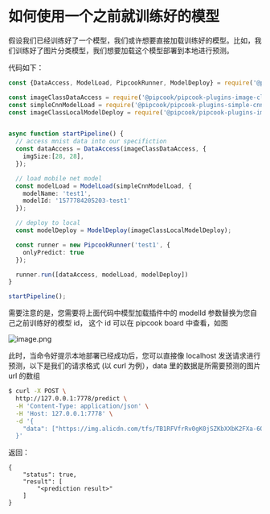 # 如何使用一个之前就训练好的模型

假设我们已经训练好了一个模型，我们或许想要直接加载训练好的模型。比如，我们训练好了图片分类模型，我们想要加载这个模型部署到本地进行预测。

代码如下：

```ts
const {DataAccess, ModelLoad, PipcookRunner, ModelDeploy} = require('@pipcook/pipcook-core');

const imageClassDataAccess = require('@pipcook/pipcook-plugins-image-class-data-access').default;
const simpleCnnModelLoad = require('@pipcook/pipcook-plugins-simple-cnn-model-load').default;
const imageClassLocalModelDeploy = require('@pipcook/pipcook-plugins-image-class-local-model-deploy').default;


async function startPipeline() {
  // access mnist data into our specifiction
  const dataAccess = DataAccess(imageClassDataAccess, {
    imgSize:[28, 28],
  });

  // load mobile net model
  const modelLoad = ModelLoad(simpleCnnModelLoad, {
    modelName: 'test1',
    modelId: '1577784205203-test1'
  });

  // deploy to local
  const modelDeploy = ModelDeploy(imageClassLocalModelDeploy);

  const runner = new PipcookRunner('test1', {
    onlyPredict: true
  });

  runner.run([dataAccess, modelLoad, modelDeploy])
}

startPipeline();
```


需要注意的是，您需要将上面代码中模型加载插件中的 modelId 参数替换为您自己之前训练好的模型 id， 这个 id 可以在 pipcook board 中查看，如图

![image.png](https://cdn.nlark.com/yuque/0/2019/png/654014/1577784838889-b2ec66bc-aa7b-43ad-87a0-088fa7d85516.png#align=left&display=inline&height=139&name=image.png&originHeight=278&originWidth=1722&size=94819&status=done&style=none&width=861)

此时，当命令好提示本地部署已经成功后，您可以直接像 localhost 发送请求进行预测，以下是我们的请求格式 (以 curl 为例），data 里的数据是所需要预测的图片 url 的数组

```sh
$ curl -X POST \
  http://127.0.0.1:7778/predict \
  -H 'Content-Type: application/json' \
  -H 'Host: 127.0.0.1:7778' \
  -d '{
    "data": ["https://img.alicdn.com/tfs/TB1RFVfrRv0gK0jSZKbXXbK2FXa-60-60.jpg"]
  }'
```

返回：

```
{
    "status": true,
    "result": [
        "<prediction result>"
    ]
}
```
